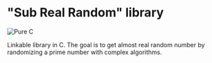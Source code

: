 # "Sub Real Random" library
![Pure C](https://diicorp95.now.sh/pure-c.png)

Linkable library in C. The goal is to get almost real random number by randomizing a prime number with complex algorithms.

